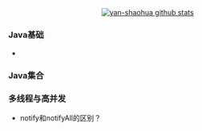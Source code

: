 ### &emsp;&emsp;&emsp;&emsp;&emsp;&emsp;&emsp;&emsp;&emsp;&emsp;&emsp;&emsp;&emsp;&emsp;&emsp;&emsp;&emsp;&emsp;&emsp;&emsp;&emsp;&emsp;

<!--
**yan-shaohua/yan-shaohua** is a ✨ _special_ ✨ repository because its `README.md` (this file) appears on your GitHub profile.

Here are some ideas to get you started:

 🔭 I’m 吃饭饭 ...
 🌱 I’m 睡觉觉 ...
 👯 I’m 写代码 ...
- 🤔 I’m looking for help with ...
- 💬 Ask me about ...
- 📫 How to reach me: ...
- 😄 Pronouns: ...
- ⚡ Fun fact: ...
- &emsp;&emsp;&emsp;&emsp;&emsp;&emsp;&emsp;&emsp;&emsp;&emsp;&emsp;&emsp;

[![yan-shaohua github stats](https://github-readme-stats.vercel.app/api/top-langs/?username=yan-shaohua&layout=compact)](//www.tianheyu.top)
-->
&emsp;&emsp;&emsp;&emsp;&emsp;&emsp;&emsp;&emsp;&emsp;&emsp;&emsp;&emsp;&emsp; [![yan-shaohua github stats](https://github-readme-stats.vercel.app/api?username=yan-shaohua&theme=blue-green&show_icons=true&repo=github-readme-stats)](//www.tianheyu.top)



### Java基础
- 
### Java集合

### 多线程与高并发
- notify和notifyAll的区别？



